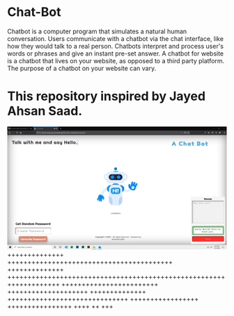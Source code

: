 # Chat-Bot
Chatbot is a computer program that simulates a natural human conversation. Users communicate with a chatbot via the chat interface, like how they would talk to a real person. Chatbots interpret and process user's words or phrases and give an instant pre-set answer. A chatbot for website is a chatbot that lives on your website, as opposed to a third party platform. The purpose of a chatbot on your website can vary. 
# This repository inspired by Jayed Ahsan Saad.


![alt text](https://github.com/AhsanParadise/Chat-Bot/blob/master/ScreenShot.png?raw=true)
++++++++++++++ +++++++++++++++++++++++++++++++++++++++++
++++++++++++++ +++++++++++++++++++++++++++++++++++++++++++++++++++++++++++++++++++
++++++++++++++++++++++++ ++++++++++++++++++++ ++++++++++++++
 ++++++++++++++++++++++++++++++ +++++++++++++++++
++++++++++++++++
++++ ++ +++
